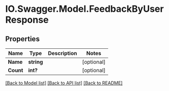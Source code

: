 # IO.Swagger.Model.FeedbackByUserResponse
## Properties

Name | Type | Description | Notes
------------ | ------------- | ------------- | -------------
**Name** | **string** |  | [optional] 
**Count** | **int?** |  | [optional] 

[[Back to Model list]](../README.md#documentation-for-models) [[Back to API list]](../README.md#documentation-for-api-endpoints) [[Back to README]](../README.md)

